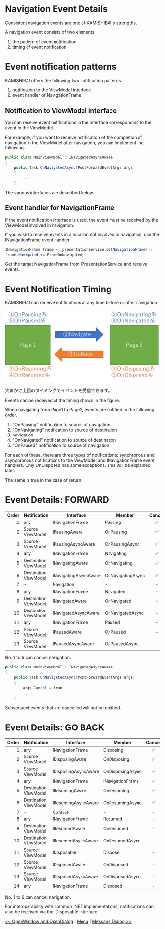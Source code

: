 # Navigation Event Details

Consistent navigation events are one of KAMISHIBAI's strengths.

A navigation event consists of two elements

1. the pattern of event notification
2. timing of event notification

# Event notification patterns

KAMISHIBAI offers the following two notification patterns

1. notification to the ViewModel interface
2. event handler of NavigationFrame

## Notification to ViewModel interface

You can receive event notifications in the interface corresponding to the event in the ViewModel.

For example, if you want to receive notification of the completion of navigation in the ViewModel after navigation, you can implement the following.

```cs
public class MainViewModel : INavigatedAsyncAware
{
    public Task OnNavigatedAsync(PostForwardEventArgs args)
    {
        ...
    }
```

The various interfaces are described below.

## Event handler for NavigationFrame

If the event notification interface is used, the event must be received by the ViewModel involved in navigation.

If you wish to receive events in a location not involved in navigation, use the INavigationFrame event handler.

```cs
INavigationFrame frame = _presentationService.GetNavigationFrame();
frame.Navigated += FrameOnNavigated;
```

Get the target NavigationFrame from IPresentationService and receive events.

# Event Notification Timing

KAMISHIBAI can receive notifications at any time before or after navigation.

![](/Images/navigation-event.png)

大まかに上図のタイミングでイベントを受信できます。

Events can be received at the timing shown in the figure.

When navigating from Page1 to Page2, events are notified in the following order.


1. "OnPausing" notification to source of navigation
2. "OnNavigating" notification to source of destination
3. navigation
4. "OnNavigated" notification to source of destination
5. "OnPaused" notification to source of navigation

For each of these, there are three types of notifications: synchronous and asynchronous notifications to the ViewModel and INavigationFrame event handlers.
Only OnDisposed has some exceptions. This will be explained later.

The same is true in the case of return.


# Event Details: FORWARD

|Order|Notification|Interface|Member|Cancel|
|--:|:--|--|--|:-:|
|1|any|INavigationFrame|Pausing|✅|
|2|Source ViewModel|IPausingAware|OnPausing|✅|
|3|Source ViewModel|IPausingAsyncAware|OnPausingAsync|✅|
|4|any|INavigationFrame|Navigating|✅|
|5|Destination ViewModel|INavigatingAware|OnNavigating|✅|
|6|Destination ViewModel|INavigatingAsyncAware|OnNavigatingAsync|✅|
|7|-|Navigation|-|-|
|8|any|INavigationFrame|Navigated|-|
|9|Destination ViewModel|INavigatedAware|OnNavigated|-|
|10|Destination ViewModel|INavigatedAsyncAware|OnNavigatedAsync|-|
|11|any|INavigationFrame|Paused|-|
|12|Source ViewModel|IPausedAware|OnPaused|-|
|13|Source ViewModel|IPausedAsyncAware|OnPausedAsync|-|

No. 1 to 6 can cancel navigation.

```cs
public class MainViewModel : INavigatedAsyncAware
{
    public Task OnNavigatedAsync(PostForwardEventArgs args)
    {
        args.Cancel = true
        ...
    }
```

Subsequent events that are cancelled will not be notified.

# Event Details: GO BACK

|Order|Notification|Interface|Member|Cancel|
|--:|:--|--|--|:-:|
|1|any|INavigationFrame|Disposing|✅|
|2|Source ViewModel|IDisposingAware|OnDisposing|✅|
|3|Source ViewModel|IDisposingAsyncAware|OnDisposingAsync|✅|
|4|any|INavigationFrame|INavigationFrame|✅|
|5|Destination ViewModel|IResumingAware|OnResuming|✅|
|6|Destination ViewModel|IResumingAsyncAware|OnResumingAsync|✅|
|7|-|Go Back|-|-|
|8|any|INavigationFrame|Resumed|-|
|9|Destination ViewModel|IResumedAware|OnResumed|-|
|10|Destination ViewModel|IResumedAsyncAware|OnResumedAsync|-|
|11|Source ViewModel|IDisposable|Dispose|-|
|12|Source ViewModel|IDisposedAware|OnDisposed|-|
|13|Source ViewModel|IDisposedAsyncAware|OnDisposedAsync|-|
|14|any|INavigationFrame|Disposed|-|

No. 1 to 6 can cancel navigation.

For interoperability with common .NET implementations, notifications can also be received via the IDisposable interface.

[<< OpenWindow and OpenDialog](06-open-window-and-dialog.md) | [Menu](01-table-of-contents.md) | [Message Dialog >>](08-message-dialog.md)